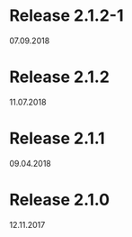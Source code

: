 # Release 2.1.2-1
07.09.2018

# Release 2.1.2
11.07.2018

# Release 2.1.1
09.04.2018

# Release 2.1.0
12.11.2017

